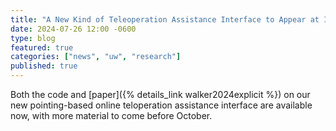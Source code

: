 ```yaml
---
title: "A New Kind of Teleoperation Assistance Interface to Appear at IROS 2024"
date: 2024-07-26 12:00 -0600
type: blog
featured: true
categories: ["news", "uw", "research"]
published: true
---
```


Both the code and [paper]({% details_link walker2024explicit %}) on our new pointing-based online teloperation assistance interface are available now, with more material to come before October.

